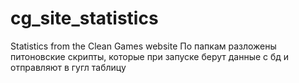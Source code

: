 # cg_site_statistics
Statistics from the Clean Games website
По папкам разложены питоновские скрипты, которые при запуске берут данные с бд и отправляют в гугл таблицу
